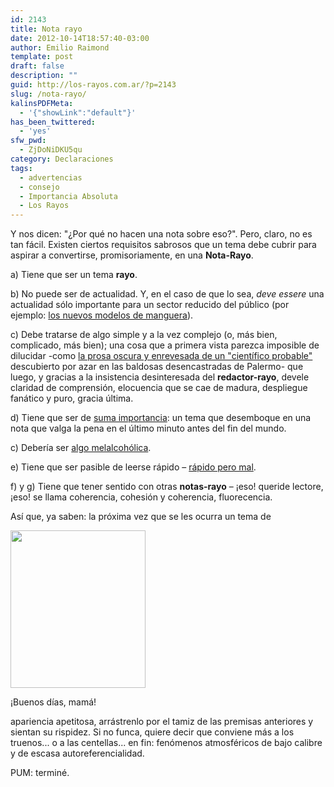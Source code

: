 ```yaml
---
id: 2143
title: Nota rayo
date: 2012-10-14T18:57:40-03:00
author: Emilio Raimond
template: post
draft: false
description: ""
guid: http://los-rayos.com.ar/?p=2143
slug: /nota-rayo/
kalinsPDFMeta:
  - '{"showLink":"default"}'
has_been_twittered:
  - 'yes'
sfw_pwd:
  - ZjDoNiDKU5qu
category: Declaraciones
tags:
  - advertencias
  - consejo
  - Importancia Absoluta
  - Los Rayos
---
```

Y nos dicen: "¿Por qué no hacen una nota sobre eso?". Pero, claro, no es tan fácil. Existen ciertos requisitos sabrosos que un tema debe cubrir para aspirar a convertirse, promisoriamente, en una **Nota-Rayo**.

a) Tiene que ser un tema **rayo**.

b) No puede ser de actualidad. Y, en el caso de que lo sea, _deve essere_ una actualidad sólo importante para un sector reducido del público (por ejemplo: [los nuevos modelos de manguera](http://los-rayos.com/lo-terrible-del-mar-es-morir-de-sed/)).

c) Debe tratarse de algo simple y a la vez complejo (o, más bien, complicado, más bien); una cosa que a primera vista parezca imposible de dilucidar -como [la prosa oscura y enrevesada de un "científico probable"](http://los-rayos.com/pedro-fodor-2da-entrega-la-prosa-crispada/) descubierto por azar en las baldosas desencastradas de Palermo- que luego, y gracias a la insistencia desinteresada del **redactor-rayo**, devele claridad de comprensión, elocuencia que se cae de madura, despliegue fanático y puro, gracia última.

d) Tiene que ser de [suma importancia](http://los-rayos.com/la-madriguera/): un tema que desemboque en una nota que valga la pena en el último minuto antes del fin del mundo.

c) Debería ser [algo melalcohólica](http://los-rayos.com/como-si-los-90-nunca-se-hubieran-ido/).

e) Tiene que ser pasible de leerse rápido &#8211; [rápido pero mal](http://los-rayos.com/jugo-de-pineapple-frio/).

f) y g) Tiene que tener sentido con otras **notas-rayo** &#8211; ¡eso! queride lectore, ¡eso! se llama coherencia, cohesión y coherencia, fluorecencia.

Así que, ya saben: la próxima vez que se les ocurra un tema de

<div style="width: 226px" class="wp-caption alignleft">
  <img class="  " src="https://3.bp.blogspot.com/_qNAg4H3Cs48/TFhKDoeKVhI/AAAAAAAAAcY/A6tdpUbU64Q/s1600/rayo+veloz.jpg" alt="" width="216" height="252" />
  
  <p class="wp-caption-text">
    ¡Buenos días, mamá!
  </p>
</div>

apariencia apetitosa, arrástrenlo por el tamiz de las premisas anteriores y sientan su rispidez. Si no funca, quiere decir que conviene más a los truenos... o a las centellas... en fin: fenómenos atmosféricos de bajo calibre y de escasa autoreferencialidad.

PUM: terminé.